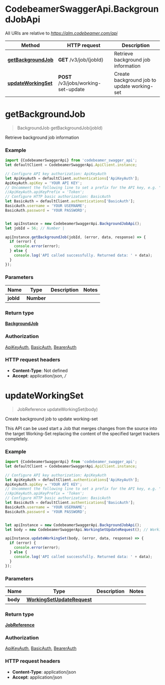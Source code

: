 # CodebeamerSwaggerApi.BackgroundJobApi

All URIs are relative to *https://alm.codebeamer.com/api*

Method | HTTP request | Description
------------- | ------------- | -------------
[**getBackgroundJob**](BackgroundJobApi.md#getBackgroundJob) | **GET** /v3/job/{jobId} | Retrieve background job information
[**updateWorkingSet**](BackgroundJobApi.md#updateWorkingSet) | **POST** /v3/jobs/working-set-update | Create background job to update working-set

<a name="getBackgroundJob"></a>
# **getBackgroundJob**
> BackgroundJob getBackgroundJob(jobId)

Retrieve background job information

### Example
```javascript
import {CodebeamerSwaggerApi} from 'codebeamer_swagger_api';
let defaultClient = CodebeamerSwaggerApi.ApiClient.instance;

// Configure API key authorization: ApiKeyAuth
let ApiKeyAuth = defaultClient.authentications['ApiKeyAuth'];
ApiKeyAuth.apiKey = 'YOUR API KEY';
// Uncomment the following line to set a prefix for the API key, e.g. "Token" (defaults to null)
//ApiKeyAuth.apiKeyPrefix = 'Token';
// Configure HTTP basic authorization: BasicAuth
let BasicAuth = defaultClient.authentications['BasicAuth'];
BasicAuth.username = 'YOUR USERNAME';
BasicAuth.password = 'YOUR PASSWORD';


let apiInstance = new CodebeamerSwaggerApi.BackgroundJobApi();
let jobId = 56; // Number | 

apiInstance.getBackgroundJob(jobId, (error, data, response) => {
  if (error) {
    console.error(error);
  } else {
    console.log('API called successfully. Returned data: ' + data);
  }
});
```

### Parameters

Name | Type | Description  | Notes
------------- | ------------- | ------------- | -------------
 **jobId** | **Number**|  | 

### Return type

[**BackgroundJob**](BackgroundJob.md)

### Authorization

[ApiKeyAuth](../README.md#ApiKeyAuth), [BasicAuth](../README.md#BasicAuth), [BearerAuth](../README.md#BearerAuth)

### HTTP request headers

 - **Content-Type**: Not defined
 - **Accept**: application/json, */*

<a name="updateWorkingSet"></a>
# **updateWorkingSet**
> JobReference updateWorkingSet(body)

Create background job to update working-set

This API can be used start a Job that merges changes from the source into the target Working-Set replacing the content of the specified target trackers completely.

### Example
```javascript
import {CodebeamerSwaggerApi} from 'codebeamer_swagger_api';
let defaultClient = CodebeamerSwaggerApi.ApiClient.instance;

// Configure API key authorization: ApiKeyAuth
let ApiKeyAuth = defaultClient.authentications['ApiKeyAuth'];
ApiKeyAuth.apiKey = 'YOUR API KEY';
// Uncomment the following line to set a prefix for the API key, e.g. "Token" (defaults to null)
//ApiKeyAuth.apiKeyPrefix = 'Token';
// Configure HTTP basic authorization: BasicAuth
let BasicAuth = defaultClient.authentications['BasicAuth'];
BasicAuth.username = 'YOUR USERNAME';
BasicAuth.password = 'YOUR PASSWORD';


let apiInstance = new CodebeamerSwaggerApi.BackgroundJobApi();
let body = new CodebeamerSwaggerApi.WorkingSetUpdateRequest(); // WorkingSetUpdateRequest | 

apiInstance.updateWorkingSet(body, (error, data, response) => {
  if (error) {
    console.error(error);
  } else {
    console.log('API called successfully. Returned data: ' + data);
  }
});
```

### Parameters

Name | Type | Description  | Notes
------------- | ------------- | ------------- | -------------
 **body** | [**WorkingSetUpdateRequest**](WorkingSetUpdateRequest.md)|  | 

### Return type

[**JobReference**](JobReference.md)

### Authorization

[ApiKeyAuth](../README.md#ApiKeyAuth), [BasicAuth](../README.md#BasicAuth), [BearerAuth](../README.md#BearerAuth)

### HTTP request headers

 - **Content-Type**: application/json
 - **Accept**: application/json

